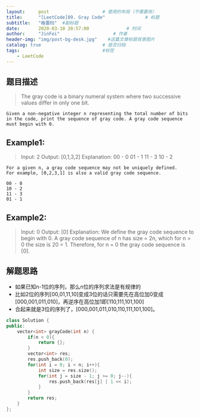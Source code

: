 ```yaml
---
layout:     post                    # 使用的布局（不需要改） 
title:      "[LeetCode]89. Gray Code"               # 标题  
subtitle:   "格雷码"  #副标题 
date:       2020-03-10 20:57:00              # 时间 
author:     "JinFei"                    # 作者 
header-img: "img/post-bg-desk.jpg"    #这篇文章标题背景图片 
catalog: true                       # 是否归档 
tags:                               #标签     
    - LeetCode
---
```


## 题目描述
>   The gray code is a binary numeral system where two successive values differ in only one bit.

    Given a non-negative integer n representing the total number of bits in the code, print the sequence of gray code. A gray code sequence must begin with 0.


## Example1:
>   Input: 2
    Output: [0,1,3,2]
    Explanation:
    00 - 0
    01 - 1
    11 - 3
    10 - 2

    For a given n, a gray code sequence may not be uniquely defined.
    For example, [0,2,3,1] is also a valid gray code sequence.

    00 - 0
    10 - 2
    11 - 3
    01 - 1

## Example2:
>   Input: 0
    Output: [0]
    Explanation: We define the gray code sequence to begin with 0.
             A gray code sequence of n has size = 2n, which for n = 0 the size is 20 = 1.
             Therefore, for n = 0 the gray code sequence is [0].


## 解题思路
- 如果已知n-1位的序列，那么n位的序列求法是有规律的
- 比如2位的序列[00,01,11,10]变成3位的话只需要先在高位加0变成[000,001,011,010]，再逆序在高位加1即[110,111,101,100]
- 合起来就是3位的序列了，[000,001,011,010,110,111,101,100]。

```C++
class Solution {
public:
    vector<int> grayCode(int n) {
        if(n < 0){
            return {};
        }
        vector<int> res;
        res.push_back(0);
        for(int i = 0; i < n; i++){
            int size = res.size();
            for(int j = size - 1; j >= 0; j--){
                res.push_back(res[j] | 1 << i);
            }
        }
        return res;
    }
};
```